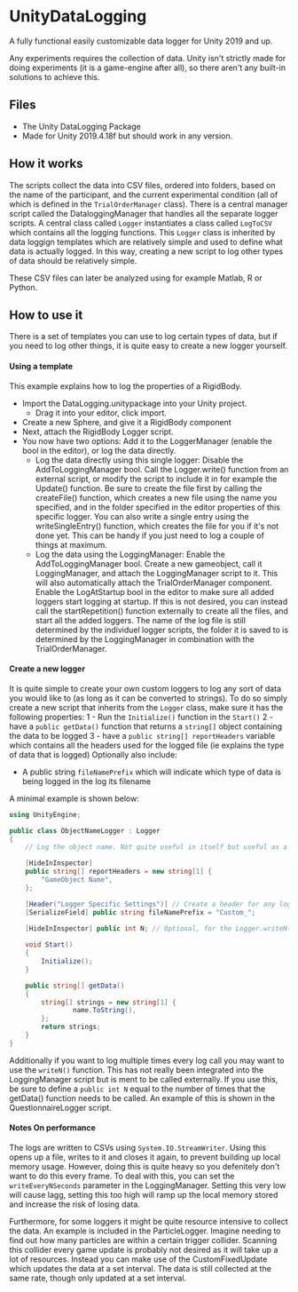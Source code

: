 # UnityDataLogging
A fully functional easily customizable data logger for Unity 2019 and up.

Any experiments requires the collection of data. Unity isn't strictly made for doing experiments (it is a game-engine after all), so there aren't any built-in solutions to achieve this.

## Files
- The Unity DataLogging Package
- Made for Unity 2019.4.18f but should work in any version.

## How it works
The scripts collect the data into CSV files, ordered into folders, based on the name of the participant, and the current experimental condition (all of which is defined in the `TrialOrderManager` class). There is a central manager script called the DataloggingManager that handles all the separate logger scripts. A central class called `Logger` instantiates a class called `LogToCSV` which contains all the logging functions. This `Logger` class is inherited by data loggign templates which are relatively simple and used to define what data is actually logged. In this way, creating a new script to log other types of data should be relatively simple.

These CSV files can later be analyzed using for example Matlab, R or Python.

## How to use it
There is a set of templates you can use to log certain types of data, but if you need to log other things, it is quite easy to create a new logger yourself.

#### Using a template
This example explains how to log the properties of a RigidBody.

- Import the DataLogging.unitypackage into your Unity project. 
  - Drag it into your editor, click import.
- Create a new Sphere, and give it a RigidBody component
- Next, attach the RigidBody Logger script.
- You now have two options: Add it to the LoggerManager (enable the bool in the editor), or log the data directly.
  - Log the data directly using this single logger: Disable the AddToLoggingManager bool. Call the Logger.write() function from an external script, or modify the script to include it in for example the Update() function. Be sure to create the file first by calling the createFile() function, which creates a new file using the name you specified, and in the folder specified in the editor properties of this specific logger. You can also write a single entry using the writeSingleEntry() function, which creates the file for you if it's not done yet. This can be handy if you just need to log a couple of things at maximum.
  - Log the data using the LoggingManager: Enable the AddToLoggingManager bool. Create a new gameobject, call it LoggingManager, and attach the LoggingManager script to it. This will also automatically attach the TrialOrderManager component. Enable the LogAtStartup bool in the editor to make sure all added loggers start logging at startup. If this is not desired, you can instead call the startRepetition() function externally to create all the files, and start all the added loggers. The name of the log file is still determined by the individuel logger scripts, the folder it is saved to is determined by the LoggingManager in combination with the TrialOrderManager.

#### Create a new logger
It is quite simple to create your own custom loggers to log any sort of data you would like to (as long as it can be converted to strings). To do so simply create a new script that inherits from the `Logger` class, make sure it has the following properties:
1 - Run the `Initialize()` function in the `Start()`
2 - have a `public getData()` function that returns a `string[]` object containing the data to be logged
3 - have a `public string[] reportHeaders` variable which contains all the headers used for the logged file (ie explains the type of data that is logged)
Optionally also include:
- A public string `fileNamePrefix` which will indicate which type of data is being logged in the log its filename

A minimal example is shown below:
```C#
using UnityEngine;

public class ObjectNameLogger : Logger
{
    // Log the object name. Not quite useful in itself but useful as a demonstration template

    [HideInInspector] 
    public string[] reportHeaders = new string[1] {
        "GameObject Name",
    };

    [Header("Logger Specific Settings")] // Create a header for any logger specific settings
    [SerializeField] public string fileNamePrefix = "Custom_";
    
    [HideInInspector] public int N; // Optional, for the Logger.writeN() function

    void Start()
    {
        Initialize();
    }

    public string[] getData()
    {
        string[] strings = new string[1] {
                name.ToString(),
        };
        return strings;
    }
}
```

Additionally if you want to log multiple times every log call you may want to use the `writeN()` function. This has not really been integrated into the LoggingManager script but is ment to be called externally. If you use this, be sure to define a `public int N` equal to the number of times that the getData() function needs to be called. An example of this is shown in the QuestionnaireLogger script.


#### Notes On performance
The logs are written to CSVs using `System.IO.StreamWriter`. Using this opens up a file, writes to it and closes it again, to prevent building up local memory usage. However, doing this is quite heavy so you defenitely don't want to do this every frame. To deal with this, you can set the `writeEveryNSeconds` parameter in the LoggingManager. Setting this very low will cause lagg, setting this too high will ramp up the local memory stored and increase the risk of losing data. 

Furthermore, for some loggers it might be quite resource intensive to collect the data. An example is included in the ParticleLogger. Imagine needing to find out how many particles are within a certain trigger collider. Scanning this collider every game update is probably not desired as it will take up a lot of resources. Instead you can make use of the CustomFixedUpdate which updates the data at a set interval. The data is still collected at the same rate, though only updated at a set interval.
